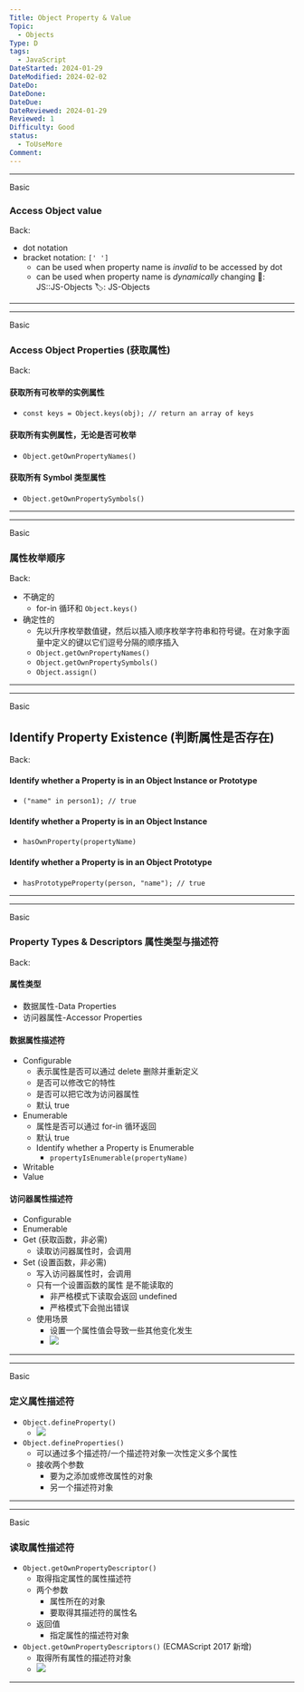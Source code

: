 ```yaml
---
Title: Object Property & Value
Topic:
  - Objects
Type: D
tags:
  - JavaScript
DateStarted: 2024-01-29
DateModified: 2024-02-02
DateDo: 
DateDone: 
DateDue: 
DateReviewed: 2024-01-29
Reviewed: 1
Difficulty: Good
status:
  - ToUseMore
Comment:
---
```



***
Basic
### Access Object value
Back:
- dot notation
- bracket notation: `[' ']`
	- can be used when property name is *invalid* to be accessed by dot
	- can be used when property name is *dynamically* changing
📌: JS::JS-Objects
🏷️: JS-Objects
<!--SR:!2024-02-06,4,270-->
<!--ID: 1706850359403-->
****

***
Basic
### Access Object Properties (获取属性)
Back:
#### 获取所有可枚举的实例属性
- `const keys = Object.keys(obj); // return an array of keys`
#### 获取所有实例属性，无论是否可枚举
- `Object.getOwnPropertyNames()`
#### 获取所有 Symbol 类型属性
- `Object.getOwnPropertySymbols()`
<!--ID: 1706850359414-->
****

***
Basic
### 属性枚举顺序
Back:
- 不确定的
	- for-in 循环和 `Object.keys()`
- 确定性的
	- 先以升序枚举数值键，然后以插入顺序枚举字符串和符号键。在对象字面量中定义的键以它们逗号分隔的顺序插入
	- `Object.getOwnPropertyNames()`
	- `Object.getOwnPropertySymbols()`
	- `Object.assign()`
<!--SR:!2024-02-05,3,250-->
<!--ID: 1706850359423-->
****

***
Basic
## Identify Property Existence (判断属性是否存在)
Back:
#### Identify whether a Property is in an Object Instance or Prototype 
- `("name" in person1); // true`
#### Identify whether a Property is in an Object Instance
- `hasOwnProperty(propertyName)`
#### Identify whether a Property is in an Object Prototype
- `hasPrototypeProperty(person, "name"); // true`
<!--ID: 1706850359433-->
****

***
Basic
### Property Types & Descriptors 属性类型与描述符
Back:
#### 属性类型
- 数据属性-Data Properties
- 访问器属性-Accessor Properties
#### 数据属性描述符
- Configurable
	- 表示属性是否可以通过 delete 删除并重新定义
	- 是否可以修改它的特性
	- 是否可以把它改为访问器属性
	- 默认 true
- Enumerable
	- 属性是否可以通过 for-in 循环返回
	- 默认 true
	- Identify whether a Property is Enumerable
		- `propertyIsEnumerable(propertyName)`
- Writable
- Value
#### 访问器属性描述符
- Configurable
- Enumerable
- Get (获取函数，非必需)
	- 读取访问器属性时，会调用
- Set (设置函数，非必需)
	- 写入访问器属性时，会调用
	- 只有一个设置函数的属性 是不能读取的
		- 非严格模式下读取会返回 undefined
		- 严格模式下会抛出错误
  - 使用场景
    - 设置一个属性值会导致一些其他变化发生
    - ![](Paste%20image%201692022911410image.png)
<!--ID: 1706850359442-->
****

***
Basic
### 定义属性描述符
- `Object.defineProperty()`
	- ![](1692022103611.png)
- `Object.defineProperties()`
	- 可以通过多个描述符/一个描述符对象一次性定义多个属性
	- 接收两个参数
		- 要为之添加或修改属性的对象
		- 另一个描述符对象
<!--ID: 1706850359450-->
****

***
Basic
### 读取属性描述符
- `Object.getOwnPropertyDescriptor()`
	- 取得指定属性的属性描述符
	- 两个参数
		- 属性所在的对象
		- 要取得其描述符的属性名
	- 返回值
		- 指定属性的描述符对象
- `Object.getOwnPropertyDescriptors()` (ECMAScript 2017 新增)
	- 取得所有属性的描述符对象
	- ![](1692023527551.png) 
<!--ID: 1706850359459-->
****





